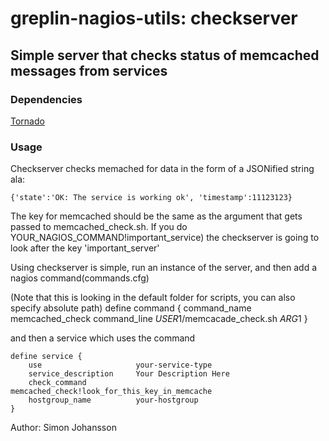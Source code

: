 greplin-nagios-utils: checkserver
=================================

Simple server that checks status of memcached messages from services
--------------------------------------------------------------

### Dependencies

[Tornado](/facebook/tornado)

### Usage

Checkserver checks memached for data in the form of a JSONified string ala:

    {'state':'OK: The service is working ok', 'timestamp':11123123}
    
The key for memcached should be the same as the argument that gets passed to memcached_check.sh. 
If you do YOUR_NAGIOS_COMMAND!important_service) the checkserver is going to look after the key 'important_server'    


Using checkserver is simple, run an instance of the server, and then add a nagios command(commands.cfg)

(Note that this is looking in the default folder for scripts, you can also specify absolute path)
	define command {
	    command_name    memcached_check
	    command_line    $USER1$/memcacade_check.sh $ARG1$
	}

and then a service which uses the command

	define service {
	    use                     your-service-type
	    service_description     Your Description Here
	    check_command           memcached_check!look_for_this_key_in_memcache
	    hostgroup_name          your-hostgroup
	}

Author: Simon Johansson
